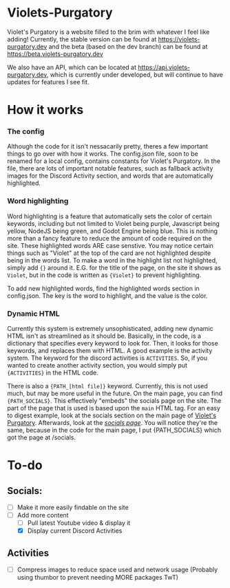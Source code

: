 # Violets-Purgatory

Violet's Purgatory is a website filled to the brim with whatever I feel like adding! Currently, the stable version can be found at https://violets-purgatory.dev and the beta (based on the dev branch) can be found at https://beta.violets-purgatory.dev

We also have an API, which can be located at https://api.violets-purgatory.dev, which is currently under developed, but will continue to have updates for features I see fit.

# How it works

### The config
Although the code for it isn't nessacarily pretty, theres a few important things to go over with how it works.
The config.json file, soon to be renamed for a local config, contains constants for Violet's Purgatory. In the file, there are lots of important notable features, such as fallback activity images for the Discord Activity section, and words that are automatically highlighted.

### Word highlighting
Word highlighting is a feature that automatically sets the color of certain keywords, including but not limited to Violet being purple, Javascript being yellow, NodeJS being green, and Godot Engine being blue. This is nothing more than a fancy feature to reduce the amount of code required on the site.
These highlighted words ARE case senstive. You may notice certain things such as "Violet" at the top of the card are not highlighted despite being in the words list. To make a word in the highlight list not highlighted, simply add `{}` around it. E.G. for the title of the page, on the site it shows as `Violet`, but in the code is written as `{Violet}` to prevent highlighting.

To add new highlighted words, find the highlighted words section in config.json. The key is the word to highlight, and the value is the color.

### Dynamic HTML
Currently this system is extremely unsophisticated, adding new dynamic HTML isn't as streamlined as it should be. Basically, in the code, is a dictionary that specifies every keyword to look for. Then, it looks for those keywords, and replaces them with HTML.
A good example is the activity system. The keyword for the discord activities is `ACTIVITIES`. So, if you wanted to create another activity section, you would simply put `{ACTIVITIES}` in the HTML code. 

There is also a `{PATH_[html file]}` keyword. Currently, this is not used much, but may be more useful in the future.
On the main page, you can find `{PATH_SOCIALS}`. This effectively "embeds" the socials page on the site. The part of the page that is used is based upon the `main` HTML tag.
For an easy to digest example, look at the socials section on the main page of [Violet's Purgatory](https://violets-purgatory.dev). Afterwards, look at the [*socials page*](https://violets-purgatory.dev/socials). You will notice they're the same, because in the code for the main page, I put {PATH_SOCIALS} which got the page at /socials.

# To-do
## Socials:
- [ ] Make it more easily findable on the site
- [ ] Add more content 
    - [ ] Pull latest Youtube video & display it
    - [x] Display current Discord Activities

## Activities
- [ ] Compress images to reduce space used and network usage (Probably using thumbor to prevent needing MORE packages TwT)